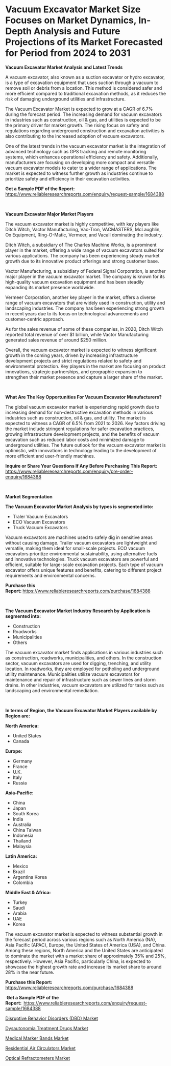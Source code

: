 <p><h1>Vacuum Excavator Market Size Focuses on Market Dynamics, In-Depth Analysis and Future Projections of its Market Forecasted for Period from 2024 to 2031</h1></p><p><strong>Vacuum Excavator Market Analysis and Latest Trends</strong></p>
<p><p>A vacuum excavator, also known as a suction excavator or hydro excavator, is a type of excavation equipment that uses suction through a vacuum to remove soil or debris from a location. This method is considered safer and more efficient compared to traditional excavation methods, as it reduces the risk of damaging underground utilities and infrastructure.</p><p>The Vacuum Excavator Market is expected to grow at a CAGR of 6.7% during the forecast period. The increasing demand for vacuum excavators in industries such as construction, oil & gas, and utilities is expected to be the primary driver for market growth. The rising focus on safety and regulations regarding underground construction and excavation activities is also contributing to the increased adoption of vacuum excavators.</p><p>One of the latest trends in the vacuum excavator market is the integration of advanced technology such as GPS tracking and remote monitoring systems, which enhances operational efficiency and safety. Additionally, manufacturers are focusing on developing more compact and versatile vacuum excavator models to cater to a wider range of applications. The market is expected to witness further growth as industries continue to prioritize safety and efficiency in their excavation activities.</p></p>
<p><strong>Get a Sample PDF of the Report:&nbsp;</strong> <a href="https://www.reliableresearchreports.com/enquiry/request-sample/1684388">https://www.reliableresearchreports.com/enquiry/request-sample/1684388</a></p>
<p>&nbsp;</p>
<p><strong>Vacuum Excavator Major Market Players</strong></p>
<p><p>The vacuum excavator market is highly competitive, with key players like Ditch Witch, Vactor Manufacturing, Vac-Tron, VACMASTERS, McLaughlin, Ox Equipment, Ring-O-Matic, Vermeer, and Vacall dominating the industry. </p><p>Ditch Witch, a subsidiary of The Charles Machine Works, is a prominent player in the market, offering a wide range of vacuum excavators suited for various applications. The company has been experiencing steady market growth due to its innovative product offerings and strong customer base.</p><p>Vactor Manufacturing, a subsidiary of Federal Signal Corporation, is another major player in the vacuum excavator market. The company is known for its high-quality vacuum excavation equipment and has been steadily expanding its market presence worldwide.</p><p>Vermeer Corporation, another key player in the market, offers a diverse range of vacuum excavators that are widely used in construction, utility and landscaping industries. The company has been experiencing strong growth in recent years due to its focus on technological advancements and customer-centric approach.</p><p>As for the sales revenue of some of these companies, in 2020, Ditch Witch reported total revenue of over $1 billion, while Vactor Manufacturing generated sales revenue of around $250 million.</p><p>Overall, the vacuum excavator market is expected to witness significant growth in the coming years, driven by increasing infrastructure development projects and strict regulations related to safety and environmental protection. Key players in the market are focusing on product innovations, strategic partnerships, and geographic expansion to strengthen their market presence and capture a larger share of the market.</p></p>
<p>&nbsp;</p>
<p><strong>What Are The Key Opportunities For Vacuum Excavator Manufacturers?</strong></p>
<p><p>The global vacuum excavator market is experiencing rapid growth due to increasing demand for non-destructive excavation methods in various industries such as construction, oil & gas, and utility. The market is expected to witness a CAGR of 6.5% from 2021 to 2026. Key factors driving the market include stringent regulations for safer excavation practices, growing infrastructure development projects, and the benefits of vacuum excavation such as reduced labor costs and minimized damage to underground utilities. The future outlook for the vacuum excavator market is optimistic, with innovations in technology leading to the development of more efficient and user-friendly machines.</p></p>
<p><strong>Inquire or Share Your Questions If Any Before Purchasing This Report:</strong> <a href="https://www.reliableresearchreports.com/enquiry/pre-order-enquiry/1684388">https://www.reliableresearchreports.com/enquiry/pre-order-enquiry/1684388</a></p>
<p>&nbsp;</p>
<p><strong>Market Segmentation</strong></p>
<p><strong>The Vacuum Excavator Market Analysis by types is segmented into:</strong></p>
<p><ul><li>Traler Vacuum Excavators</li><li>ECO Vacuum Excavators</li><li>Truck Vacuum Excavators</li></ul></p>
<p><p>Vacuum excavators are machines used to safely dig in sensitive areas without causing damage. Trailer vacuum excavators are lightweight and versatile, making them ideal for small-scale projects. ECO vacuum excavators prioritize environmental sustainability, using alternative fuels and innovative technologies. Truck vacuum excavators are powerful and efficient, suitable for large-scale excavation projects. Each type of vacuum excavator offers unique features and benefits, catering to different project requirements and environmental concerns.</p></p>
<p><strong>Purchase this Report:&nbsp;</strong><a href="https://www.reliableresearchreports.com/purchase/1684388">https://www.reliableresearchreports.com/purchase/1684388</a></p>
<p>&nbsp;</p>
<p><strong>The Vacuum Excavator Market Industry Research by Application is segmented into:</strong></p>
<p><ul><li>Construction</li><li>Roadworks</li><li>Municipalities</li><li>Others</li></ul></p>
<p><p>The vacuum excavator market finds applications in various industries such as construction, roadworks, municipalities, and others. In the construction sector, vacuum excavators are used for digging, trenching, and utility location. In roadworks, they are employed for potholing and underground utility maintenance. Municipalities utilize vacuum excavators for maintenance and repair of infrastructure such as sewer lines and storm drains. In other industries, vacuum excavators are utilized for tasks such as landscaping and environmental remediation.</p></p>
<p>&nbsp;</p>
<p><strong>In terms of Region, the Vacuum Excavator Market Players available by Region are:</strong></p>
<p>
    <p> <strong> North America: </strong>
        <ul>
            <li>United States</li>
            <li>Canada</li>
        </ul>
        </p> 
    <p> <strong> Europe: </strong>
        <ul>
            <li>Germany</li>
            <li>France</li>
            <li>U.K.</li>
            <li>Italy</li>
            <li>Russia</li>
        </ul>
        </p> 
    <p> <strong> Asia-Pacific: </strong>
        <ul>
            <li>China</li>
            <li>Japan</li>
            <li>South Korea</li>
            <li>India</li>
            <li>Australia</li>
            <li>China Taiwan</li>
            <li>Indonesia</li>
            <li>Thailand</li>
            <li>Malaysia</li>
        </ul>
        </p> 
    <p> <strong> Latin America: </strong>
        <ul>
            <li>Mexico</li>
            <li>Brazil</li>
            <li>Argentina Korea</li>
            <li>Colombia</li>
        </ul>
        </p> 
    <p> <strong> Middle East & Africa: </strong>
        <ul>
            <li>Turkey</li>
            <li>Saudi</li>
            <li>Arabia</li>
            <li>UAE</li>
            <li>Korea</li>
        </ul>
    </p>
    </p>
<p><p>The vacuum excavator market is expected to witness substantial growth in the forecast period across various regions such as North America (NA), Asia Pacific (APAC), Europe, the United States of America (USA), and China. Among these regions, North America and the United States are anticipated to dominate the market with a market share of approximately 35% and 25%, respectively. However, Asia Pacific, particularly China, is expected to showcase the highest growth rate and increase its market share to around 28% in the near future.</p></p>
<p><strong>Purchase this Report: </strong><a href="https://www.reliableresearchreports.com/purchase/1684388">https://www.reliableresearchreports.com/purchase/1684388</a></p>
<p>&nbsp;<strong>Get a Sample PDF of the Report:&nbsp;&nbsp;</strong><a href="https://www.reliableresearchreports.com/enquiry/request-sample/1684388">https://www.reliableresearchreports.com/enquiry/request-sample/1684388</a></p>
<p><strong></strong></p>
<p><p><a href="https://medium.com/@chiragreportprime1/disruptive-behavior-disorders-dbd-market-size-and-market-trends-complete-industry-overview-2024-6a06b41ea9e4">Disruptive Behavior Disorders (DBD) Market</a></p><p><a href="https://medium.com/@chiragreportprime1/analyzing-dysautonomia-treatment-drugs-market-global-industry-perspective-and-forecast-2024-to-8bcb2b735dbe">Dysautonomia Treatment Drugs Market</a></p><p><a href="https://medium.com/@alenamorar/medical-marker-bands-market-share-evolution-and-market-growth-trends-2024-2031-9b32561d9208">Medical Marker Bands Market</a></p><p><a href="https://medium.com/@emmyrolfson8689/residential-air-circulators-market-size-cagr-trends-2024-2030-9e15b925e71d">Residential Air Circulators Market</a></p><p><a href="https://github.com/laholand/Market-Research-Report-List-2/blob/main/optical-refractometers-market.md">Optical Refractometers Market</a></p></p>
